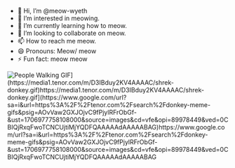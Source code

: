 <ul>
	<li> 👋 Hi, I’m @meow-wyeth </li>
	<li> 👀 I’m interested in meowing. </li>
	<li> 🌱 I’m currently learning how to meow.</li>
	<li> 💞️ I’m looking to collaborate on meow.</li>
	<li> 📫 How to reach me meow. </li>
	<li> 😄 Pronouns: Meow/ meow </li>
	<li> ⚡ Fun fact: meow meow </li>
</ul>
<img src="[[https://i.pinimg.com/originals/48/ce/09/48ce09593ab9599100c3dbe281d1a0ac.gif" alt="People Walking GIF](https://media1.tenor.com/m/D3IBduy2KV4AAAAC/shrek-donkey.gif)https://media1.tenor.com/m/D3IBduy2KV4AAAAC/shrek-donkey.gif](https://www.google.com/url?sa=i&url=https%3A%2F%2Ftenor.com%2Fsearch%2Fdonkey-meme-gifs&psig=AOvVaw2GXJOjvC9fPjylRFrObGf-&ust=1706977758108000&source=images&cd=vfe&opi=89978449&ved=0CBIQjRxqFwoTCNCUjtiMjYQDFQAAAAAdAAAAABAG)https://www.google.com/url?sa=i&url=https%3A%2F%2Ftenor.com%2Fsearch%2Fdonkey-meme-gifs&psig=AOvVaw2GXJOjvC9fPjylRFrObGf-&ust=1706977758108000&source=images&cd=vfe&opi=89978449&ved=0CBIQjRxqFwoTCNCUjtiMjYQDFQAAAAAdAAAAABAG">
